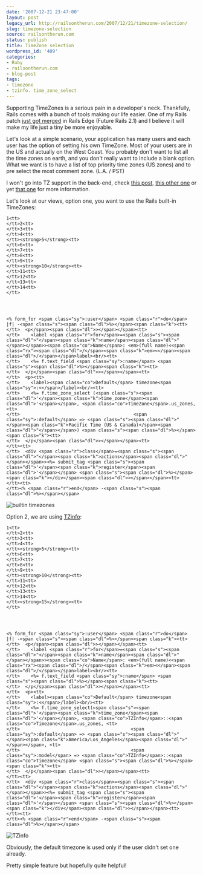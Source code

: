 ```yaml
---
date: '2007-12-21 23:47:00'
layout: post
legacy_url: http://railsontherun.com/2007/12/21/timezone-selection/
slug: timezone-selection
source: railsontherun.com
status: publish
title: TimeZone selection
wordpress_id: '409'
categories:
- Ruby
- railsontherun.com
- blog-post
tags:
- timezone
- tzinfo. time_zone_select
---
```


Supporting TimeZones is a serious pain in a developer's neck. Thankfully, Rails comes with a bunch of tools making our life easier. One of my Rails patch [just got merged](http://dev.rubyonrails.org/changeset/8473) in Rails Edge (Future Rails 2.1)  and I believe it will make my life just a tiny be more enjoyable.





Let's look at a simple scenario, your application has many users and each user has the option of setting his own TimeZone. Most of your users are in the US and actually on the West Coast. You probably don't want to list all the time zones on earth, and you don't really want to include a blank option. What we want is to have a list of top priority time zones (US zones) and to pre select the most comment zone. (L.A. / PST)





I won't go into TZ support in the back-end, check [this post](http://weblog.jamisbuck.org/2007/2/2/introducing-tztime), [this other one](http://www.caboo.se/articles/2007/2/23/adding-timezone-to-your-rails-app) or yet [that one](http://www.marklunds.com/articles/one/311) for more information.





Let's look at our views, option one, you want to use the Rails built-in TimeZones:






  
    
    1<tt>
    </tt>2<tt>
    </tt>3<tt>
    </tt>4<tt>
    </tt><strong>5</strong><tt>
    </tt>6<tt>
    </tt>7<tt>
    </tt>8<tt>
    </tt>9<tt>
    </tt><strong>10</strong><tt>
    </tt>11<tt>
    </tt>12<tt>
    </tt>13<tt>
    </tt>14<tt>
    </tt>


  
    
    <% form_for <span class="sy">:user</span> <span class="r">do</span> |f| -<span class="s"><span class="dl">%></span><span class="k"><tt>
    </tt>  <p</span><span class="dl">></span></span><tt>
    </tt>    <label <span class="r">for</span>=<span class="s"><span class="dl">"</span><span class="k">name</span><span class="dl">"</span></span>><span class="co">Name</span>: <em>(full name)<<span class="rx"><span class="dl">/</span><span class="k">em><</span><span class="dl">/</span></span>label><br/><tt>
    </tt>    <%= f.text_field <span class="sy">:name</span> <span class="s"><span class="dl">%></span><span class="k"><tt>
    </tt>  </p</span><span class="dl">></span></span><tt>
    </tt>  <p><tt>
    </tt>    <label><span class="co">Default</span> timezone<span class="sy">:<</span>/label><br/><tt>
    </tt>    <%= f.time_zone_select (<span class="s"><span class="dl">'</span><span class="k">time_zone</span><span class="dl">'</span></span>, <span class="co">TimeZone</span>.us_zones, <tt>
    </tt>                                          <span class="sy">:default</span> => <span class="s"><span class="dl">"</span><span class="k">Pacific Time (US & Canada)</span><span class="dl">"</span></span>) <span class="s"><span class="dl">%></span><span class="k"><tt>
    </tt>  </p</span><span class="dl">></span></span><tt>
    </tt><tt>
    </tt>  <div <span class="r">class</span>=<span class="s"><span class="dl">"</span><span class="k">actions</span><span class="dl">"</span></span>><%= submit_tag <span class="s"><span class="dl">'</span><span class="k">register</span><span class="dl">'</span></span> <span class="s"><span class="dl">%></span><span class="k"></div</span><span class="dl">></span></span><tt>
    </tt><tt>
    </tt><% <span class="r">end</span> -<span class="s"><span class="dl">%></span></span>






![builtin timezones](http://myskitch.com/matt_a/time_zone_select-20071221-182928.jpg)





Option 2, we are using [TZinfo](http://rubyforge.org/projects/tzinfo/):






  
    
    1<tt>
    </tt>2<tt>
    </tt>3<tt>
    </tt>4<tt>
    </tt><strong>5</strong><tt>
    </tt>6<tt>
    </tt>7<tt>
    </tt>8<tt>
    </tt>9<tt>
    </tt><strong>10</strong><tt>
    </tt>11<tt>
    </tt>12<tt>
    </tt>13<tt>
    </tt>14<tt>
    </tt><strong>15</strong><tt>
    </tt>


  
    
    <% form_for <span class="sy">:user</span> <span class="r">do</span> |f| -<span class="s"><span class="dl">%></span><span class="k"><tt>
    </tt>  <p</span><span class="dl">></span></span><tt>
    </tt>    <label <span class="r">for</span>=<span class="s"><span class="dl">"</span><span class="k">name</span><span class="dl">"</span></span>><span class="co">Name</span>: <em>(full name)<<span class="rx"><span class="dl">/</span><span class="k">em><</span><span class="dl">/</span></span>label><br/><tt>
    </tt>    <%= f.text_field <span class="sy">:name</span> <span class="s"><span class="dl">%></span><span class="k"><tt>
    </tt>  </p</span><span class="dl">></span></span><tt>
    </tt>  <p><tt>
    </tt>    <label><span class="co">Default</span> timezone<span class="sy">:<</span>/label><br/><tt>
    </tt>    <%= f.time_zone_select(<span class="s"><span class="dl">'</span><span class="k">time_zone</span><span class="dl">'</span></span>, <span class="co">TZInfo</span>::<span class="co">Timezone</span>.us_zones, <tt>
    </tt>                                         <span class="sy">:default</span> => <span class="s"><span class="dl">"</span><span class="k">America/Los_Angeles</span><span class="dl">"</span></span>, <tt>
    </tt>                                         <span class="sy">:model</span> => <span class="co">TZInfo</span>::<span class="co">Timezone</span> <span class="s"><span class="dl">%></span><span class="k"><tt>
    </tt>  </p</span><span class="dl">></span></span><tt>
    </tt><tt>
    </tt>  <div <span class="r">class</span>=<span class="s"><span class="dl">"</span><span class="k">actions</span><span class="dl">"</span></span>><%= submit_tag <span class="s"><span class="dl">'</span><span class="k">register</span><span class="dl">'</span></span> <span class="s"><span class="dl">%></span><span class="k"></div</span><span class="dl">></span></span><tt>
    </tt><tt>
    </tt><% <span class="r">end</span> -<span class="s"><span class="dl">%></span></span>






![TZinfo](http://myskitch.com/matt_a/timezone_select_tzinfo-20071221-183443.jpg)





Obviously, the default timezone is used only if the user didn't set one already. 





Pretty simple feature but hopefully quite helpful!
